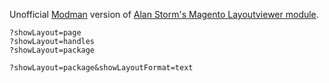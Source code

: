 Unofficial [Modman](https://github.com/colinmollenhour/modman) version of [Alan Storm's Magento Layoutviewer module](http://alanstorm.com/layouts_blocks_and_templates).

`?showLayout=page`  
`?showLayout=handles`  
`?showLayout=package`  

`?showLayout=package&showLayoutFormat=text`  